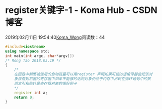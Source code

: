 # register关键字-1 - Koma Hub - CSDN博客
2019年02月11日 19:54:40[Koma_Wong](https://me.csdn.net/Rong_Toa)阅读数：44
```cpp
#include<iostream>
using namespace std;
int main(int argc, char*argv[])
/* Rong Tao 2018.03.19 */ 
{   
    /*
    在函数中频繁被使用的自动变量可以用register 声明如果可能的话编译器会把该对
    象装载到机器的寄存器中如果不能够的话则对象仍位于内存中出现在循环语句中的数
    组索引和指针是寄存器对象的很好例子
    */
    register int a;
    return 0;
}
```
